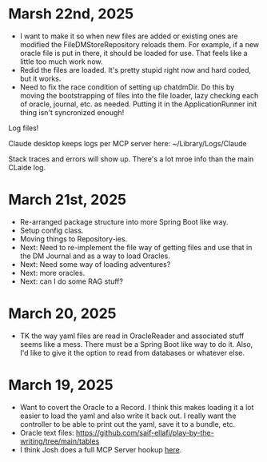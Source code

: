 # Marsh 22nd, 2025

- I want to make it so when new files are added or existing ones are modified the FileDMStoreRepository reloads them.
  For example, if a new oracle file is put in there, it should be loaded for use. That feels like a little too much 
  work now.
- Redid  the files are loaded. It's pretty stupid right now and hard coded, but it works.
- Need to fix the race condition of setting up chatdmDir. Do this by moving the bootstrapping of files into the file 
  loader, lazy checking each of oracle, journal, etc. as needed. Putting it in the ApplicationRunner init thing 
  isn't syncronized enough!

Log files!

Claude desktop keeps logs per MCP server here: ~/Library/Logs/Claude

Stack traces and errors will show up. There's a lot mroe info than the main CLaide log.


# March 21st, 2025

- Re-arranged package structure into more Spring Boot like way.
- Setup config class.
- Moving things to Repository-ies.
- Next: Need to re-implement the file way of getting files and use that in the DM Journal and as a way to load Oracles.
- Next: Need some way of loading adventures?
- Next: more oracles.
- Next: can I do some RAG stuff?

# March 20, 2025

- TK the way yaml files are read in OracleReader and associated stuff seems like a mess. There must be a Spring Boot 
  like way to do it. Also, I'd like to give it the option to read from databases or whatever else.

# March 19, 2025

- Want to covert the Oracle to a Record. I think this makes loading it a lot easier to load the yaml and also write 
  it back out. I really want the controller to be able to print out the yaml, save it to a bundle, etc.
- Oracle text files: https://github.com/saif-ellafi/play-by-the-writing/tree/main/tables
- I think Josh does a full MCP Server hookup [here](https://youtu.be/cE1h-rC2o2U?si=2vrs6ga1oioQ8Nrc&t=1523).
